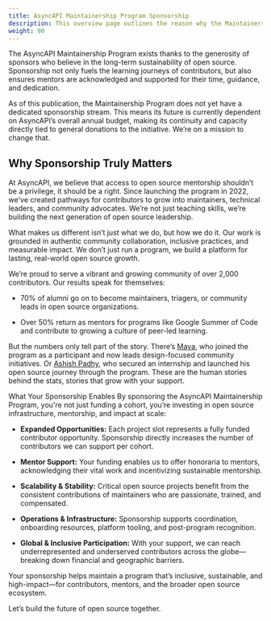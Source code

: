 ```yaml
---
title: AsyncAPI Maintainership Program Sponsorship
description: This overview page outlines the reason why the Maintainership Program needs sponsorship
weight: 90
---
```



The AsyncAPI Maintainership Program exists thanks to the generosity of sponsors who believe in the long-term sustainability of open source. Sponsorship not only fuels the learning journeys of contributors, but also ensures mentors are acknowledged and supported for their time, guidance, and dedication.

As of this publication, the Maintainership Program does not yet have a dedicated sponsorship stream. This means its future is currently dependent on AsyncAPI’s overall annual budget, making its continuity and capacity directly tied to general donations to the initiative. We’re on a mission to change that.

## Why Sponsorship Truly Matters

At AsyncAPI, we believe that access to open source mentorship shouldn’t be a privilege, it should be a right. Since launching the program in 2022, we've created pathways for contributors to grow into maintainers, technical leaders, and community advocates. We’re not just teaching skills, we’re building the next generation of open source leadership.

What makes us different isn’t just what we do, but how we do it. Our work is grounded in authentic community collaboration, inclusive practices, and measurable impact. We don’t just run a program, we build a platform for lasting, real-world open source growth.

We’re proud to serve a vibrant and growing community of over 2,000 contributors. Our results speak for themselves:

 - 70% of alumni go on to become maintainers, triagers, or community leads in open source organizations.

 - Over 50% return as mentors for programs like Google Summer of Code and contribute to growing a culture of peer-led learning.

But the numbers only tell part of the story. There’s [Maya](https://www.linkedin.com/in/aishatmuibudeen/), who joined the program as a participant and now leads design-focused community initiatives. Or [Ashish Padhy](https://www.linkedin.com/in/ashish-padhy3023/), who secured an internship and launched his open source journey through the program. These are the human stories behind the stats, stories that grow with your support.

What Your Sponsorship Enables
By sponsoring the AsyncAPI Maintainership Program, you're not just funding a cohort, you’re investing in open source infrastructure, mentorship, and impact at scale:

 - **Expanded Opportunities:** Each project slot represents a fully funded contributor opportunity. Sponsorship directly increases the number of contributors we can support per cohort.

 - **Mentor Support:** Your funding enables us to offer honoraria to mentors, acknowledging their vital work and incentivizing sustainable mentorship.

 - **Scalability & Stability:** Critical open source projects benefit from the consistent contributions of maintainers who are passionate, trained, and compensated.

 - **Operations & Infrastructure:** Sponsorship supports coordination, onboarding resources, platform tooling, and post-program recognition.

 - **Global & Inclusive Participation:** With your support, we can reach underrepresented and underserved contributors across the globe—breaking down financial and geographic barriers.

Your sponsorship helps maintain a program that’s inclusive, sustainable, and high-impact—for contributors, mentors, and the broader open source ecosystem.

Let’s build the future of open source together.